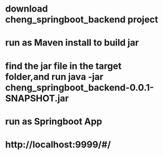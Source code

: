 
# download cheng_springboot_backend project

# run as Maven install to build jar

# find the jar file in the target folder,and run java -jar cheng_springboot_backend-0.0.1-SNAPSHOT.jar

# run as Springboot App

# http://localhost:9999/#/

